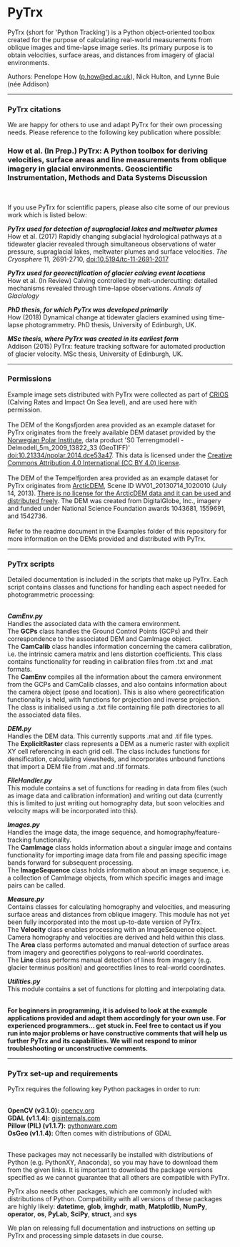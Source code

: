 # PyTrx
PyTrx (short for 'Python Tracking') is a Python object-oriented toolbox created for the purpose of calculating real-world measurements from oblique images and time-lapse image series. Its primary purpose is to obtain velocities, surface areas, and distances from imagery of glacial environments.<br>

Authors: Penelope How (p.how@ed.ac.uk), Nick Hulton, and Lynne Buie (née Addison)<br>

<hr>

<h3>PyTrx citations</h3>

We are happy for others to use and adapt PyTrx for their own processing needs. Please reference to the following key publication where possible:<br>

<h3>How et al. (In Prep.) PyTrx: A Python toolbox for deriving velocities, surface areas and line measurements from oblique imagery in glacial environments. Geoscientific Instrumentation, Methods and Data Systems Discussion</h3> <br>

If you use PyTrx for scientific papers, please also cite some of our previous work which is listed below: <br>

<b>*PyTrx used for detection of supraglacial lakes and meltwater plumes*</b><br>
How et al. (2017) Rapidly changing subglacial hydrological pathways at a tidewater glacier revealed through simultaneous observations of water pressure, supraglacial lakes, meltwater plumes and surface velocities. <i>The Cryosphere</i> 11, 2691-2710, <a href="https://doi.org/10.5194/tc-11-2691-2017">doi:10.5194/tc-11-2691-2017</a><br>

<b>*PyTrx used for georectification of glacier calving event locations*</b><br>
How et al. (In Review) Calving controlled by melt-undercutting: detailed mechanisms revealed through time-lapse observations. <i>Annals of Glaciology</i><br>

<b>*PhD thesis, for which PyTrx was developed primarily*</b><br>
How (2018) Dynamical change at tidewater glaciers examined using time-lapse photogrammetry. PhD thesis, University of Edinburgh, UK.<br>

<b>*MSc thesis, where PyTrx was created in its earliest form*</b><br>
Addison (2015) PyTrx: feature tracking software for automated production of glacier velocity. MSc thesis, University of Edinburgh, UK.<br>

<hr>

<h3>Permissions</h3>
Example image sets distributed with PyTrx were collected as part of <a href="https://www.researchinsvalbard.no/project/7037">CRIOS</a> (Calving Rates and Impact On Sea level), and are used here with permission. <br><br> 
The DEM of the Kongsfjorden area provided as an example dataset for PyTrx originates from the freely available DEM dataset provided by the <a href="https://geodata.npolar.no/">Norwegian Polar Institute</a>, data product 'S0 Terrengmodell - Delmodell_5m_2009_13822_33 (GeoTIFF)'  <a href="https://doi.org/10.21334/npolar.2014.dce53a47">doi:10.21334/npolar.2014.dce53a47</a>. This data is licensed under the <a href="https://creativecommons.org/licenses/by/4.0/">Creative Commons Attribution 4.0 International (CC BY 4.0) license</a>.<br><br>
The DEM of the Tempelfjorden area provided as an example dataset for PyTrx originates from <a href="https://www.pgc.umn.edu/data/arcticdem/">ArcticDEM</a>, Scene ID WV01_20130714_1020010 (July 14, 2013). <a href="https://www.pgc.umn.edu/guides/arcticdem/additional-information/">There is no license for the ArcticDEM data and it can be used and distributed freely</a>. The DEM was created from DigitalGlobe, Inc., imagery and funded under National Science Foundation awards 1043681, 1559691, and 1542736. <br><br>
Refer to the readme document in the Examples folder of this repository for more information on the DEMs provided and distributed with PyTrx.<br>

<hr>
<h3>PyTrx scripts</h3>

Detailed documentation is included in the scripts that make up PyTrx. Each script contains classes and functions for handling each aspect needed for photogrammetric processing:<br><br>

<b>*CamEnv.py*</b><br>
Handles the associated data with the camera environment.<br>
The <b>GCPs</b> class handles the Ground Control Points (GCPs) and their correspondence to the associated DEM and CamImage object.<br>
The <b>CamCalib</b> class handles information concerning the camera calibration, i.e. the intrinsic camera matrix and lens distortion coefficients. This class contains functionality for reading in calibration files from .txt and .mat formats.<br>
The <b>CamEnv</b> compiles all the information about the camera environment from the GCPs and CamCalib classes, and also contains information about the camera object (pose and location). This is also where georectification functionality is held, with functions for projection and inverse projection. The class is initialised using a .txt file containing file path directories to all the associated data files.<br>

<b>*DEM.py*</b><br>
Handles the DEM data. This currently supports .mat and .tif file types.<br>
The <b>ExplicitRaster</b> class represents a DEM as a numeric raster with explicit XY cell referencing in each grid cell. The class includes functions for densification, calculating viewsheds, and incorporates unbound functions that import a DEM file from .mat and .tif formats.<br>

<b>*FileHandler.py*</b><br>
This module contains a set of functions for reading in data from files (such as image data and calibration information) and writing out data (currently this is limited to just writing out homography data, but soon velocities and velocity maps will be incorporated into this).<br>

<b>*Images.py*</b><br>
Handles the image data, the image sequence, and homography/feature-tracking functionality.<br> 
The <b>CamImage</b> class holds information about a singular image and contains functionality for importing image data from file and passing specific image bands forward for subsequent processing.<br>
The <b>ImageSequence</b> class holds information about an image sequence, i.e. a collection of CamImage objects, from which specific images and image pairs can be called.<br>

<b>*Measure.py*</b><br>
Contains classes for calculating homography and velocities, and measuring surface areas and distances from oblique imagery. This module has not yet been fully incorporated into the most up-to-date version of PyTrx.<br>
The <b>Velocity</b> class enables processing with an ImageSequence object. Camera homography and velocities are derived and held within this class.<br>
The <b>Area</b> class performs automated and manual detection of surface areas from imagery and georectifies polygons to real-world coordinates.<br>
The <b>Line</b> class performs manual detection of lines from imagery (e.g. glacier terminus position) and georectifies lines to real-world coordinates. <br>

<b>*Utilities.py*</b><br>
This module contains a set of functions for plotting and interpolating data.<br><br>

<b>For beginners in programming, it is advised to look at the example applications provided and adapt them accordingly for your own use. For experienced programmers... get stuck in. Feel free to contact us if you run into major problems or have constructive comments that will help us further PyTrx and its capabilities. We will not respond to minor troubleshooting or unconstructive comments.</b><br>

<hr>
<h3>PyTrx set-up and requirements</h3>

PyTrx requires the following key Python packages in order to run: <br><br>

<b>OpenCV (v3.1.0):</b> <a href="https://opencv.org/releases.html">opencv.org</a><br>
<b>GDAL (v1.1.4):</b> <a href="http://www.gisinternals.com/archive.php">gisinternals.com</a><br>
<b>Pillow (PIL) (v1.1.7):</b> <a href="http://www.pythonware.com/products/pil/">pythonware.com</a><br>
<b>OsGeo (v1.1.4):</b> Often comes with distributions of GDAL<br><br>

These packages may not necessarily be installed with distributions of Python (e.g. PythonXY, Anaconda), so you may have to download them from the given links. It is important to download the package versions specified as we cannot guarantee that all others are compatible with PyTrx. <br>

PyTrx also needs other packages, which are commonly included with distributions of Python. Compatibility with all versions of these packages are highly likely: <b>datetime</b>, <b>glob</b>, <b>imghdr</b>, <b>math</b>, <b>Matplotlib</b>, <b>NumPy</b>, <b>operator</b>, <b>os</b>, <b>PyLab</b>, <b>SciPy</b>, <b>struct</b>, and <b>sys</b> <br>

We plan on releasing full documentation and instructions on setting up PyTrx and processing simple datasets in due course. <br>
